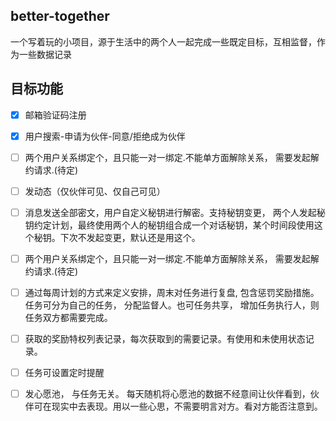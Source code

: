 ## better-together
一个写着玩的小项目，源于生活中的两个人一起完成一些既定目标，互相监督，作为一些数据记录

## 目标功能
- [x] 邮箱验证码注册
- [x] 用户搜索-申请为伙伴-同意/拒绝成为伙伴
- [ ] 两个用户关系绑定个，且只能一对一绑定.不能单方面解除关系， 需要发起解约请求.(待定)
- [ ] 发动态（仅伙伴可见、仅自己可见）
- [ ] 消息发送全部密文，用户自定义秘钥进行解密。支持秘钥变更， 两个人发起秘钥约定计划，最终使用两个人的秘钥组合成一个对话秘钥，某个时间段使用这个秘钥。下次不发起变更，默认还是用这个。
- [ ] 两个用户关系绑定个，且只能一对一绑定.不能单方面解除关系， 需要发起解约请求.(待定)
- [ ] 通过每周计划的方式来定义安排，周末对任务进行复盘, 包含惩罚奖励措施。 任务可分为自己的任务， 分配监督人。也可任务共享， 增加任务执行人，则任务双方都需要完成。
- [ ] 获取的奖励特权列表记录，每次获取到的需要记录。有使用和未使用状态记录。
- [ ] 任务可设置定时提醒
- [ ] 发心愿池， 与任务无关。 每天随机将心愿池的数据不经意间让伙伴看到，伙伴可在现实中去表现。用以一些心思，不需要明言对方。看对方能否注意到。


